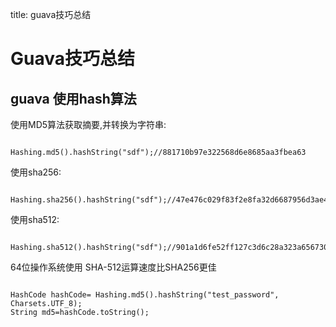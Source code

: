 title: guava技巧总结 

#  Guava技巧总结 
##  guava 使用hash算法 
使用MD5算法获取摘要,并转换为字符串:
```

Hashing.md5().hashString("sdf");//881710b97e322568d6e8685aa3fbea63

``` 

使用sha256:
```

Hashing.sha256().hashString("sdf");//47e476c029f83f2e8fa32d6687956d3ae4db58815da964985a18b0fb4fe187ca 

``` 

使用sha512:
```

Hashing.sha512().hashString("sdf");//901a1d6fe52ff127c3d6c28a323a6567309a61395d1e132babe19091738c782a6f527c0f456cdf82c2a6b9029f5d13cf287a70123875eca075a8845385561912 

``` 
 
64位操作系统使用 SHA-512运算速度比SHA256更佳
```

HashCode hashCode= Hashing.md5().hashString("test_password", Charsets.UTF_8);  
String md5=hashCode.toString(); 

``` 